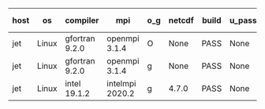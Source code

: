 

| host     | os       | compiler                              | mpi                      | o_g        | netcdf        | build       | u_pass          | u_fail          | s_pass            | s_fail            | e_pass             | e_fail             | nuopc_pass       | nuopc_fail       | artifacts link          |
|----------|----------|---------------------------------------|--------------------------|------------|---------------|-------------|-----------------|-----------------|-------------------|-------------------|--------------------|--------------------|------------------|------------------|-------------------------|
| jet | Linux | gfortran 9.2.0 | openmpi 3.1.4  | O | None  | PASS | None | None | None | None | None | None | None | None | <a href="https://github.com/esmf-org/esmf-test-artifacts/tree/ec6139531310a90bae855ebfed75cb175d8085fc/develop/gfortran/9.2.0/O/openmpi/3.1.4" target="_blank">ec61395</a> | 
| jet | Linux | gfortran 9.2.0 | openmpi 3.1.4  | g | None  | PASS | None | None | None | None | None | None | None | None | <a href="https://github.com/esmf-org/esmf-test-artifacts/tree/ac0571acf15c316ecd0dc7dd0833860ab832ff01/develop/gfortran/9.2.0/g/openmpi/3.1.4" target="_blank">ac0571a</a> | 
| jet | Linux | intel 19.1.2 | intelmpi 2020.2  | g | 4.7.0  | PASS | None | None | None | None | None | None | None | None | <a href="https://github.com/esmf-org/esmf-test-artifacts/tree/e7e9420b9b194686d813e05c31d11cb378eb341d/develop/intel/19.1.2/g/intelmpi/2020.2" target="_blank">e7e9420</a> | 
